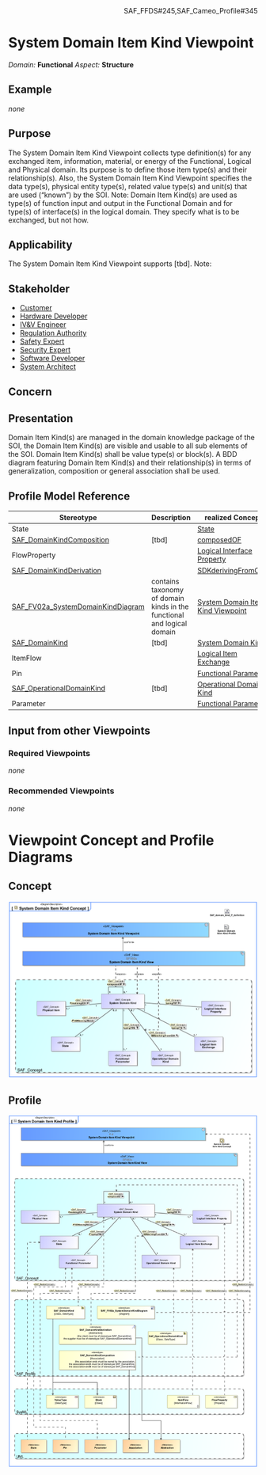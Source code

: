 <div align="right">SAF_FFDS#245,SAF_Cameo_Profile#345</div>

# System Domain Item Kind Viewpoint
*Domain:* **Functional** *Aspect:* **Structure**
## Example
*none*
## Purpose
The System Domain Item Kind Viewpoint collects type definition(s) for any exchanged item, information, material, or energy of the Functional, Logical and Physical domain. Its purpose is to define those item type(s) and their relationship(s). Also, the System Domain Item Kind Viewpoint specifies the data type(s), physical entity type(s), related value type(s) and unit(s) that are used (“known”) by the SOI. 
Note: Domain Item Kind(s) are used as type(s) of function input and output in the Functional Domain and for type(s) of interface(s) in the logical domain. They specify what is to be exchanged, but not how.
## Applicability
The System Domain Item Kind Viewpoint supports [tbd].
Note:
## Stakeholder
* [Customer](../stakeholders.md#Customer)
* [Hardware Developer](../stakeholders.md#Hardware-Developer)
* [IV&V Engineer](../stakeholders.md#IV&V-Engineer)
* [Regulation Authority](../stakeholders.md#Regulation-Authority)
* [Safety Expert](../stakeholders.md#Safety-Expert)
* [Security Expert](../stakeholders.md#Security-Expert)
* [Software Developer](../stakeholders.md#Software-Developer)
* [System Architect](../stakeholders.md#System-Architect)
## Concern
## Presentation
Domain Item Kind(s) are managed in the domain knowledge package of the SOI, the Domain Item Kind(s) are visible and usable to all sub elements of the SOI. Domain Item Kind(s) shall be value type(s) or block(s). A BDD diagram featuring Domain Item Kind(s) and their relationship(s) in terms of generalization, composition or general association shall be used.

## Profile Model Reference
|Stereotype | Description|realized Concept
|---|---|---|
|State||[State](../concepts.md#State)|
|[SAF_DomainKindComposition](../stereotypes.md#SAF_DomainKindComposition)|[tbd]|[composedOF](../concepts.md#composedOF)|
|FlowProperty||[Logical Interface Property](../concepts.md#Logical-Interface-Property)|
|[SAF_DomainKindDerivation](../stereotypes.md#SAF_DomainKindDerivation)||[SDKderivingFromODK](../concepts.md#SDKderivingFromODK)|
|[SAF_FV02a_SystemDomainKindDiagram](../stereotypes.md#SAF_FV02a_SystemDomainKindDiagram)|contains taxonomy of domain kinds in the functional and logical domain|[System Domain Item Kind Viewpoint](../concepts.md#System-Domain-Item-Kind-Viewpoint)|
|[SAF_DomainKind](../stereotypes.md#SAF_DomainKind)|[tbd]|[System Domain Kind](../concepts.md#System-Domain-Kind)|
|ItemFlow||[Logical Item Exchange](../concepts.md#Logical-Item-Exchange)|
|Pin||[Functional Parameter](../concepts.md#Functional-Parameter)|
|[SAF_OperationalDomainKind](../stereotypes.md#SAF_OperationalDomainKind)|[tbd]|[Operational Domain Kind](../concepts.md#Operational-Domain-Kind)|
|Parameter||[Functional Parameter](../concepts.md#Functional-Parameter)|
## Input from other Viewpoints
### Required Viewpoints
*none*
### Recommended Viewpoints
*none*
# Viewpoint Concept and Profile Diagrams
## Concept
![System Domain Item Kind Concept](System-Domain-Item-Kind-Concept.svg)
## Profile
![System Domain Item Kind Profile](System-Domain-Item-Kind-Profile.svg)
